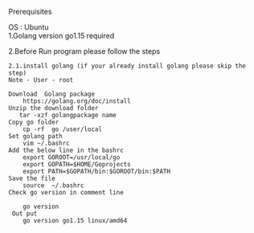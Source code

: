 Prerequisites 
 
OS : Ubuntu  
1.Golang version go1.15 required

2.Before Run program please follow the steps

	2.1.install golang (if your already install golang please skip the step) 
	Note - User - root

	Download  Golang package 
		https://golang.org/doc/install
	Unzip the download folder 
	   tar -xzf golangpackage name 
	Copy go folder 
		cp -rf  go /user/local
	Set golang path 
		vim ~/.bashrc
	Add the below line in the bashrc 
		export GOROOT=/usr/local/go
		export GOPATH=$HOME/Goprojects
		export PATH=$GOPATH/bin:$GOROOT/bin:$PATH
	Save the file
		source  ~/.bashrc
	Check go version in comment line

		go version 
	 Out put 
		go version go1.15 linux/amd64


 
